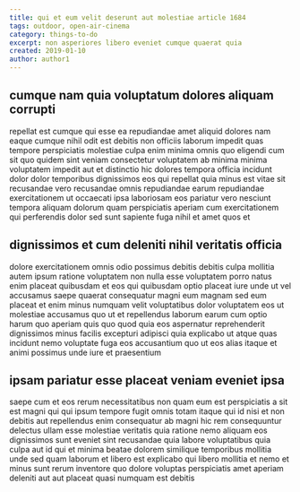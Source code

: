 ```yaml
---
title: qui et eum velit deserunt aut molestiae article 1684
tags: outdoor, open-air-cinema
category: things-to-do
excerpt: non asperiores libero eveniet cumque quaerat quia
created: 2019-01-10
author: author1
---
```


## cumque nam quia voluptatum dolores aliquam corrupti

repellat est cumque qui esse ea repudiandae amet aliquid dolores nam eaque cumque nihil odit est debitis non officiis laborum impedit quas tempore perspiciatis molestiae culpa enim minima omnis quo eligendi cum sit quo quidem sint veniam consectetur voluptatem ab minima minima voluptatem impedit aut et distinctio hic dolores tempora officia incidunt dolor dolor temporibus dignissimos eos qui repellat quia minus est vitae sit recusandae vero recusandae omnis repudiandae earum repudiandae exercitationem ut occaecati ipsa laboriosam eos pariatur vero nesciunt tempora aliquam dolorum quam perspiciatis aperiam cum exercitationem qui perferendis dolor sed sunt sapiente fuga nihil et amet quos et

## dignissimos et cum deleniti nihil veritatis officia

dolore exercitationem omnis odio possimus debitis debitis culpa mollitia autem ipsum ratione voluptatem non nulla esse voluptatem porro natus enim placeat quibusdam et eos qui quibusdam optio placeat iure unde ut vel accusamus saepe quaerat consequatur magni eum magnam sed eum placeat et enim minus numquam velit voluptatibus dolor voluptatem eos ut molestiae accusamus quo ut et repellendus laborum earum cum optio harum quo aperiam quis quo quod quia eos aspernatur reprehenderit dignissimos minus facilis excepturi adipisci quia explicabo ut atque quas incidunt nemo voluptate fuga eos accusantium quo ut eos alias itaque et animi possimus unde iure et praesentium

## ipsam pariatur esse placeat veniam eveniet ipsa

saepe cum et eos rerum necessitatibus non quam eum est perspiciatis a sit est magni qui qui ipsum tempore fugit omnis totam itaque qui id nisi et non debitis aut repellendus enim consequatur ab magni hic rem consequuntur delectus ullam esse molestiae veritatis quia ratione nemo aliquam eos dignissimos sunt eveniet sint recusandae quia labore voluptatibus quia culpa aut id qui et minima beatae dolorem similique temporibus mollitia unde sed quam laborum et libero est explicabo qui libero mollitia et nemo et minus sunt rerum inventore quo dolore voluptas perspiciatis amet aperiam deleniti aut aut placeat quasi numquam est debitis

